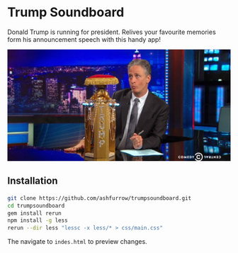 Trump Soundboard
================

Donald Trump is running for president. Relives your favourite memories form his announcement speech with this handy app!

![Join the fun!](/img/readme.jpg)

Installation
------------

```bash
git clone https://github.com/ashfurrow/trumpsoundboard.git
cd trumpsoundboard
gem install rerun
npm install -g less
rerun --dir less "lessc -x less/* > css/main.css"
```

The navigate to `indes.html` to preview changes.
